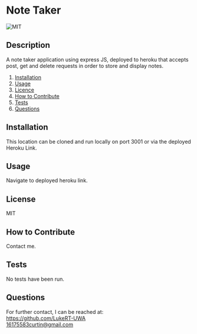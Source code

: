 # Note Taker

![MIT](https://img.shields.io/badge/MIT-Licensed-green)

## Description
A note taker application using express JS, deployed to heroku that accepts post, get and delete requests in order to store and display notes.

1. [Installation](#Installation)
2. [Usage](#Usage)
3. [Licence](#Licence)
4. [How to Contribute](#How-to-Contribute)
5. [Tests](#Tests)
6. [Questions](#Questions)

## Installation
This location can be cloned and run locally on port 3001 or via the deployed Heroku Link.

## Usage
Navigate to deployed heroku link.

## License
MIT

## How to Contribute
Contact me.

## Tests
No tests have been run.

## Questions
For further contact, I can be reached at:  
https://github.com/LukeRT-UWA  
16175583curtin@gmail.com
